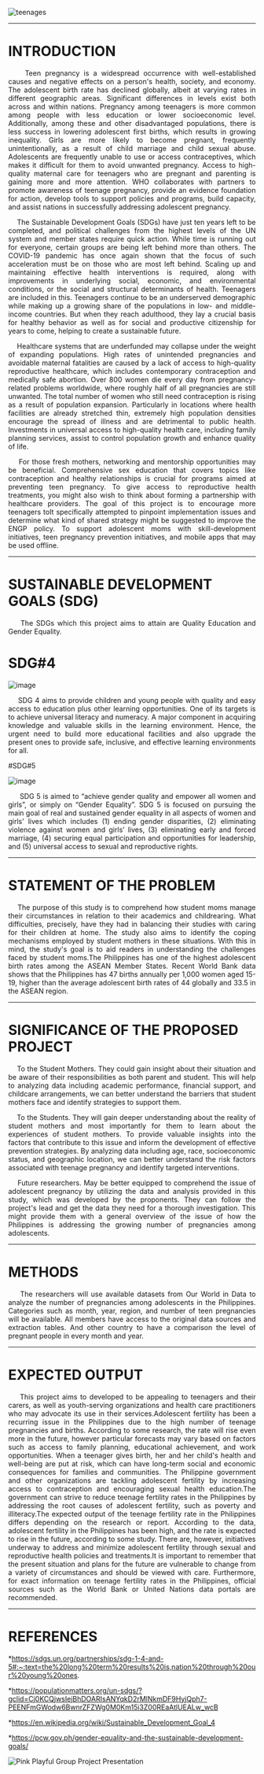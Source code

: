 ![teenages](https://github.com/kryxsofiaengay/TopicProposal_TeamFighters/assets/114215096/11f94b23-d6a1-49c5-ac14-95c45dbd3ec1)
 

****
<h1>INTRODUCTION</h1>

<p align="justify">&nbsp;&nbsp;&nbsp;&nbsp;Teen pregnancy is a widespread occurrence with well-established causes and negative effects on a person's health, society, and economy. The adolescent birth rate has declined globally, albeit at varying rates in different geographic areas. Significant differences in levels exist both across and within nations. Pregnancy among teenagers is more common among people with less education or lower socioeconomic level. Additionally, among these and other disadvantaged populations, there is less success in lowering adolescent first births, which results in growing inequality. Girls are more likely to become pregnant, frequently unintentionally, as a result of child marriage and child sexual abuse. Adolescents are frequently unable to use or access contraceptives, which makes it difficult for them to avoid unwanted pregnancy. Access to high-quality maternal care for teenagers who are pregnant and parenting is gaining more and more attention. WHO collaborates with partners to promote awareness of teenage pregnancy, provide an evidence foundation for action, develop tools to support policies and programs, build capacity, and assist nations in successfully addressing adolescent pregnancy.
<p align="justify">&nbsp;&nbsp;&nbsp;&nbsp;The Sustainable Development Goals (SDGs) have just ten years left to be completed, and political challenges from the highest levels of the UN system and member states require quick action. While time is running out for everyone, certain groups are being left behind more than others. The COVID-19 pandemic has once again shown that the focus of such acceleration must be on those who are most left behind. Scaling up and maintaining effective health interventions is required, along with improvements in underlying social, economic, and environmental conditions, or the social and structural determinants of health. Teenagers are included in this. Teenagers continue to be an underserved demographic while making up a growing share of the populations in low- and middle-income countries. But when they reach adulthood, they lay a crucial basis for healthy behavior as well as for social and productive citizenship for years to come, helping to create a sustainable future. 
<p align="justify">&nbsp;&nbsp;&nbsp;&nbsp;Healthcare systems that are underfunded may collapse under the weight of expanding populations. High rates of unintended pregnancies and avoidable maternal fatalities are caused by a lack of access to high-quality reproductive healthcare, which includes contemporary contraception and medically safe abortion. Over 800 women die every day from pregnancy-related problems worldwide, where roughly half of all pregnancies are still unwanted. The total number of women who still need contraception is rising as a result of population expansion. Particularly in locations where health facilities are already stretched thin, extremely high population densities encourage the spread of illness and are detrimental to public health. Investments in universal access to high-quality health care, including family planning services, assist to control population growth and enhance quality of life.
<p align="justify">&nbsp;&nbsp;&nbsp;&nbsp;For those fresh mothers, networking and mentorship opportunities may be beneficial. Comprehensive sex education that covers topics like contraception and healthy relationships is crucial for programs aimed at preventing teen pregnancy. To give access to reproductive health treatments, you might also wish to think about forming a partnership with healthcare providers. The goal of this project is to encourage more teenagers toIt specifically attempted to pinpoint implementation issues and determine what kind of shared strategy might be suggested to improve the ENGP policy. To support adolescent moms with skill-development initiatives, teen pregnancy prevention initiatives, and mobile apps that may be used offline.
  

  *****
  <h1>SUSTAINABLE DEVELOPMENT GOALS (SDG)</h1> 
 <p align="justify">&nbsp;&nbsp;&nbsp;&nbsp;The SDGs which this project aims to attain are Quality Education and Gender Equality. 
  
# SDG#4
    
  ![image](https://github.com/kryxsofiaengay/TopicProposal_TeamFighters/assets/114215096/21c13782-a186-4732-a343-0ca30f42bbd0)
  
 <p align="justify">&nbsp;&nbsp;&nbsp;&nbsp;SDG 4 aims to provide children and young people with quality and easy access to education plus other learning opportunities. One of its targets is to achieve universal literacy and numeracy. A major component in acquiring knowledge and valuable skills in the learning environment. Hence, the urgent need to build more educational facilities and also upgrade the present ones to provide safe, inclusive, and effective learning environments for all.
    
#SDG#5
   
  ![image](https://github.com/kryxsofiaengay/TopicProposal_TeamFighters/assets/114215096/9f61e583-dfb3-4b0c-b5ed-ed06b314fe19)
   
<p align="justify">&nbsp;&nbsp;&nbsp;&nbsp; SDG 5 is aimed to “achieve gender quality and empower all women and girls”, or simply on “Gender Equality”. SDG 5 is focused on pursuing the main goal of real and sustained gender equality in all aspects of women and girls’ lives which includes (1) ending gender disparities, (2) eliminating violence against women and girls’ lives, (3) eliminating early and forced marriage, (4) securing equal participation and opportunities for leadership, and (5) universal access to sexual and reproductive rights.

*****
<h1>STATEMENT OF THE PROBLEM</h1>  
  
<p align="justify">&nbsp;&nbsp;&nbsp;&nbsp;The purpose of this study is to comprehend how student moms manage their circumstances in relation to their academics and childrearing. What difficulties, precisely, have they had in balancing their studies with caring for their children at home. The study also aims to identify the coping mechanisms employed by student mothers in these situations. With this in mind, the study's goal is to aid readers in understanding the challenges faced by student moms.The Philippines has one of the highest adolescent birth rates among the ASEAN Member States. Recent World Bank data shows that the Philippines has 47 births annually per 1,000 women aged 15-19, higher than the average adolescent birth rates of 44 globally and 33.5 in the ASEAN region.

   
 **** 
<h1> SIGNIFICANCE OF THE PROPOSED PROJECT </h1>  
<p align="justify">&nbsp;&nbsp;&nbsp;&nbsp;To the Student Mothers. They could gain insight about their situation and be aware of their responsibilities as both parent and student. This will help to analyzing data including academic performance, financial support, and childcare arrangements, we can better understand the barriers that student mothers face and identify strategies to support them. 
<p align="justify">&nbsp;&nbsp;&nbsp;&nbsp;To the Students. They will gain deeper understanding about the reality of student mothers and most importantly for them to learn about the experiences of student mothers. To provide valuable insights into the factors that contribute to this issue and inform the development of effective prevention strategies. By analyzing data including age, race, socioeconomic status, and geographic location, we can better understand the risk factors associated with teenage pregnancy and identify targeted interventions.
<p align="justify">&nbsp;&nbsp;&nbsp;&nbsp;Future researchers. May be better equipped to comprehend the issue of adolescent pregnancy by utilizing the data and analysis provided in this study, which was developed by the proponents. They can follow the project's lead and get the data they need for a thorough investigation. This might provide them with a general overview of the issue of how the Philippines is addressing the growing number of pregnancies among adolescents. 
    
    
****

<h1>METHODS</h1>  
<p align="justify">&nbsp;&nbsp;&nbsp;&nbsp;The researchers will use available datasets from Our World in Data to analyze the number of pregnancies among adolescents in the Philippines. Categories such as month, year, region, and number of teen pregnancies will be available. All members have access to the original data sources and extraction tables. And other country to have a comparison the level of pregnant people in every month and year.   


  ****
<h1>EXPECTED OUTPUT</h1>  
<p align="justify">&nbsp;&nbsp;&nbsp;&nbsp;This project aims to developed to be appealing to teenagers and their carers, as well as youth-serving organizations and health care practitioners who may advocate its use in their services.Adolescent fertility has been a recurring issue in the Philippines due to the high number of teenage pregnancies and births. According to some research, the rate will rise even more in the future, however particular forecasts may vary based on factors such as access to family planning, educational achievement, and work opportunities. When a teenager gives birth, her and her child's health and well-being are put at risk, which can have long-term social and economic consequences for families and communities. The Philippine government and other organizations are tackling adolescent fertility by increasing access to contraception and encouraging sexual health education.The government can strive to reduce teenage fertility rates in the Philippines by addressing the root causes of adolescent fertility, such as poverty and illiteracy.The expected output of the teenage fertility rate in the Philippines differs depending on the research or report. According to the data, adolescent fertility in the Philippines has been high, and the rate is expected to rise in the future, according to some study. There are, however, initiatives underway to address and minimize adolescent fertility through sexual and reproductive health policies and treatments.It is important to remember that the present situation and plans for the future are vulnerable to change from a variety of circumstances and should be viewed with care. Furthermore, for exact information on teenage fertility rates in the Philippines, official sources such as the World Bank or United Nations data portals are recommended.
  

****
<h1> REFERENCES </h1>

*https://sdgs.un.org/partnerships/sdg-1-4-and-5#:~:text=the%20long%20term%20results%20is,nation%20through%20our%20young%20ones.

*https://populationmatters.org/un-sdgs/?gclid=Cj0KCQjwsIejBhDOARIsANYqkD2rMlNkmDF9HyjQph7-PEENFmGWodw6BwnrZFZWg0M0Km15i3Z00REaAtlUEALw_wcB

*https://en.wikipedia.org/wiki/Sustainable_Development_Goal_4

*https://pcw.gov.ph/gender-equality-and-the-sustainable-development-goals/
  

![Pink Playful Group Project Presentation](https://github.com/kryxsofiaengay/TopicProposal_TeamFighters/assets/114215096/e410d4df-38f1-4545-9444-bdf23334f84a)
